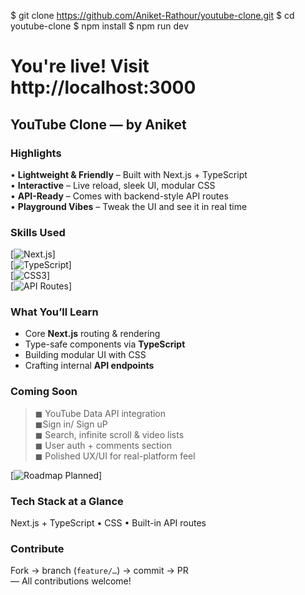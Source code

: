 $ git clone https://github.com/Aniket-Rathour/youtube-clone.git
$ cd youtube-clone
$ npm install
$ npm run dev

#  You're live! Visit http://localhost:3000

##  YouTube Clone — by Aniket

###  Highlights
• **Lightweight & Friendly** – Built with Next.js + TypeScript  
• **Interactive** – Live reload, sleek UI, modular CSS  
• **API-Ready** – Comes with backend-style API routes  
• **Playground Vibes** – Tweak the UI and see it in real time

###  Skills Used
[![Next.js](https://img.shields.io/badge/Next.js-000000?style=for-the-badge&logo=nextdotjs&logoColor=white)]  
[![TypeScript](https://img.shields.io/badge/TypeScript-3178C6?style=for-the-badge&logo=typescript&logoColor=white)]  
[![CSS3](https://img.shields.io/badge/CSS3-1572B6?style=for-the-badge&logo=css3&logoColor=white)]  
[![API Routes](https://img.shields.io/badge/API-Routes-blue?style=for-the-badge&logo=postman&logoColor=white)]

###  What You’ll Learn
- Core **Next.js** routing & rendering  
- Type-safe components via **TypeScript**  
- Building modular UI with CSS  
- Crafting internal **API endpoints**

###  Coming Soon
> ◼ YouTube Data API integration      
> ◼Sign in/ Sign uP    
> ◼ Search, infinite scroll & video lists  
> ◼ User auth + comments section  
> ◼ Polished UX/UI for real-platform feel

[![Roadmap Planned](https://img.shields.io/badge/Roadmap-Planned-brightgreen?style=for-the-badge)]

###  Tech Stack at a Glance
Next.js + TypeScript • CSS • Built-in API routes

###  Contribute
Fork → branch (`feature/…`) → commit → PR  
— All contributions welcome!

